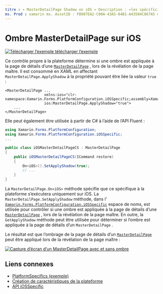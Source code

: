 ```yaml
---
titre : « MasterDetailPage Shadow on iOS » Description : «les spécificités de la plateforme vous permettent d’utiliser des fonctionnalités uniquement disponibles sur une plateforme spécifique, sans implémenter de convertisseurs ou d’effets personnalisés. Cet article explique comment utiliser le spécifique à la plateforme iOS qui contrôle si une ombre est appliquée à la page de détails d’un MasterDetailPage, lors de la révélation de la page maître.»
ms. Prod : xamarin ms. AssetID : FB907EA2-C00A-43A5-84B1-A43584C867A5 ms. Technology : xamarin-Forms Author : davidbritch ms. Author : dabritch ms. Date : 03/05/2020 No-Loc : [ Xamarin.Forms , Xamarin.Essentials ]
---
```


# <a name="masterdetailpage-shadow-on-ios"></a>Ombre MasterDetailPage sur iOS

[![Télécharger ](~/media/shared/download.png) l’exemple télécharger l’exemple](https://docs.microsoft.com/samples/xamarin/xamarin-forms-samples/userinterface-platformspecifics)

Ce contrôle propre à la plateforme détermine si une ombre est appliquée à la page de détails d’une [`MasterDetailPage`](xref:Xamarin.Forms.MasterDetailPage) , lors de la révélation de la page maître. Il est consommé en XAML en affectant `MasterDetailPage.ApplyShadow` à la propriété pouvant être liée la valeur `true` :

```xaml
<MasterDetailPage ...
                  xmlns:ios="clr-namespace:Xamarin.Forms.PlatformConfiguration.iOSSpecific;assembly=Xamarin.Forms.Core"
                  ios:MasterDetailPage.ApplyShadow="true">
    ...
</MasterDetailPage>
```

Elle peut également être utilisée à partir de C# à l’aide de l’API Fluent :

```csharp
using Xamarin.Forms.PlatformConfiguration;
using Xamarin.Forms.PlatformConfiguration.iOSSpecific;
...

public class iOSMasterDetailPageCS : MasterDetailPage
{
    public iOSMasterDetailPageCS(ICommand restore)
    {
        On<iOS>().SetApplyShadow(true);
        // ...
    }
}
```

La `MasterDetailPage.On<iOS>` méthode spécifie que ce spécifique à la plateforme s’exécutera uniquement sur iOS. La `MasterDetailPage.SetApplyShadow` méthode, dans l' [`Xamarin.Forms.PlatformConfiguration.iOSSpecific`](xref:Xamarin.Forms.PlatformConfiguration.iOSSpecific) espace de noms, est utilisée pour contrôler si une ombre est appliquée à la page de détails d’une [`MasterDetailPage`](xref:Xamarin.Forms.MasterDetailPage) , lors de la révélation de la page maître. En outre, la `GetApplyShadow` méthode peut être utilisée pour déterminer si l’ombre est appliquée à la page de détails d’un `MasterDetailPage` .

Le résultat est que l’ombrage de la page de détails d’un [`MasterDetailPage`](xref:Xamarin.Forms.MasterDetailPage) peut être appliqué lors de la révélation de la page maître :

[![Capture d’écran d’un MasterDetailPage avec et sans ombre](masterdetailpage-shadow-images/shadow.png "MasterDetailPage avec et sans ombre")](masterdetailpage-shadow-images/shadow-large.png#lightbox "MasterDetailPage avec et sans ombre")

## <a name="related-links"></a>Liens connexes

- [PlatformSpecifics (exemple)](https://docs.microsoft.com/samples/xamarin/xamarin-forms-samples/userinterface-platformspecifics)
- [Création de caractéristiques de la plateforme](~/xamarin-forms/platform/platform-specifics/index.md#creating-platform-specifics)
- [API iOSSpecific](xref:Xamarin.Forms.PlatformConfiguration.iOSSpecific)

